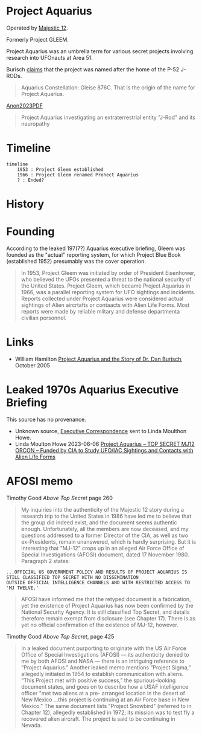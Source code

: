 # Project Aquarius

Operated by [Majestic 12](../organisations/mj12.md).

Formerly Project GLEEM.

Project Aquarius was an umbrella term for various secret projects involving research into UFOnauts at Area 51.

Burisch [claims](https://web.archive.org/web/20210925062617/https://paolaharris.com/home-page/interview-with-micro-biologist-dr-dan-burisch) that the project was named after the home of the P-52 J-RODs.

> Aquarius Constellation: Gleise 876C. That is the origin of the name for Project Aquarius.

[Anon2023PDF](https://archive.org/details/anon_pdf_from_markdown)
> Project Aquarius investigating an extraterrestrial entity "J-Rod" and its neuropathy

# Timeline

```mermaid
timeline
    1953 : Project Gleem established
    1966 : Project Gleem renamed Prohect Aquarius
    ? : Ended?
```

# History

# Founding

According to the leaked 197(7?) Aquarius executive briefing, Gleem was founded as the "actual" reporting system, for which Project Blue Book (established 1952) presumably was the cover operation.

> In 1953, Project Gleem was initiated by order of President Eisenhower, who believed the UFOs presented a threat to the national security of the United States.
> Project Gleem, which became Project Aquarius in 1966, was a parallel reporting system for UFO sightings and incidents.
> Reports collected under Project Aquarius were considered actual sightings of Alien aircrtafts or contaacts with Alien Life Forms.
> Most reports were made by reliable mlitary and defense departmenta civilian personnel.

# Links

- William Hamilton [Project Aquarius and the Story of Dr. Dan Burisch](https://web.archive.org/web/20061006012118/https://www.astrosciences.info/Aquarius.htm), October 2005

# Leaked 1970s Aquarius Executive Briefing

This source has no provenance.

- Unknown source, [Executive Correspondence](https://archive.org/details/project-aquarius-11-pages/page/n5/mode/2up) sent to Linda Moulthon Howe.
- Linda Moulton Howe 2023-06-06 [Project Aquarius – TOP SECRET MJ12 ORCON – Funded by CIA to Study UFO/IAC Sightings and Contacts with Alien Life Forms](https://www.earthfiles.com/2022/06/06/project-aquarius-top-secret-mj12-orcon-funded-by-cia-to-study-ufo-iac-sightings-and-contacts-with-alien-life-forms/)

# AFOSI memo

Timothy Good *Above Top Secret* page 260
> My inquiries into the authenticity of the Majestic 12 story during a research trip to the United States in 1986 have led me to
> believe that the group did indeed exist, and the document seems authentic enough. Unfortunately, all the members are now deceased, and my
> questions addressed to a former Director of the CIA, as well as two ex-Presidents,
> remain unanswered, which is hardly surprising. But it is interesting that
> "MJ-12" crops up in an alleged Air Force Office of Special Investigations (AFOSI) document, dated 17 November
> 1980. Paragraph 2 states:

```
...OFFICIAL US GOVERNMENT POLICY AND RESULTS OF PROJECT AQUARIUS IS STILL CLASSIFIED TOP SECRET WITH NO DISSEMINATION
OUTSIDE OFFICIAL INTELLIGENCE CHANNELS AND WITH RESTRICTED ACCESS TO 'MJ TWELVE.'
```

> AFOSI have informed me that the retyped document is a fabrication, yet the existence of Project Aquarius has now been confirmed
> by the National Security Agency. It is still classified Top Secret, and details therefore remain exempt from disclosure (see Chapter
> 17). There is as yet no official confirmation of the existence of MJ-12, however.

Timothy Good *Above Top Secret*, page 425

> In a leaked document purporting to originate with the US Air Force Office
> of Special Investigations (AFOSI) — its authenticity denied to me by both
> AFOSI and NASA — there is an intriguing reference to “Project Aquarius.”
> Another leaked memo mentions “Project Sigma,” allegedly initiated in
> 1954 to establish communication with aliens. “This Project met with
> positive success,” the spurious-looking document states, and goes on to
> describe how a USAF intelligence officer "met two aliens at a pre-
> arranged location in the desert of New Mexico
> ...this project is continuing at an Air Force base in New Mexico." The same document lists
> "Project Snowbird" (referred to in Chapter 12), allegedly established in
> 1972; its mission was to test fly a recovered alien aircraft. The project
> is said to be continuing in Nevada.
